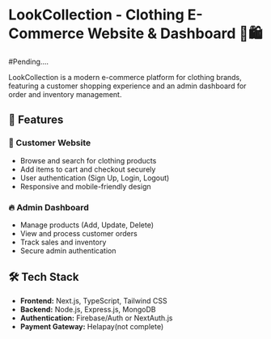 # LookCollection - Clothing E-Commerce Website & Dashboard 👕🛍️

#Pending....

LookCollection is a modern e-commerce platform for clothing brands, featuring a customer shopping experience and an admin dashboard for order and inventory management.

## 🚀 Features

### 🛒 Customer Website
- Browse and search for clothing products
- Add items to cart and checkout securely
- User authentication (Sign Up, Login, Logout)
- Responsive and mobile-friendly design

### 🔥 Admin Dashboard
- Manage products (Add, Update, Delete)
- View and process customer orders
- Track sales and inventory
- Secure admin authentication

## 🛠️ Tech Stack
- **Frontend:** Next.js, TypeScript, Tailwind CSS
- **Backend:** Node.js, Express.js, MongoDB
- **Authentication:** Firebase/Auth or NextAuth.js
- **Payment Gateway:** Helapay(not complete)
